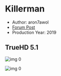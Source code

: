 # Killerman

* Author: aron7awol
* [Forum Post](https://www.avsforum.com/threads/bass-eq-for-filtered-movies.2995212/post-58955398)
* Production Year: 2019

## TrueHD 5.1

![img 0](https://i.imgur.com/3Vcx5Ng.jpg)

![img 0](https://i.imgur.com/H7oWTak.png)

